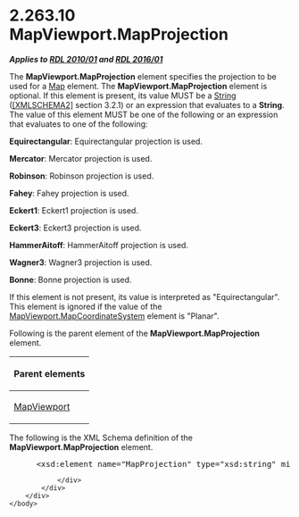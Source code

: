 <html dir="LTR" xmlns:mshelp="http://msdn.microsoft.com/mshelp" xmlns:ddue="http://ddue.schemas.microsoft.com/authoring/2003/5" xmlns:xlink="http://www.w3.org/1999/xlink" xmlns:tool="http://www.microsoft.com/tooltip">
    <head>
        <meta http-equiv="Content-Type" content="text/html; CHARSET=utf-8"></meta>
        <meta name="save" content="history"></meta>
        <title>2.263.10 MapViewport.MapProjection</title>
        <xml>
            <mshelp:toctitle title="2.263.10 MapViewport.MapProjection"></mshelp:toctitle>
            <mshelp:rltitle title="[MS-RDL]: MapViewport.MapProjection"></mshelp:rltitle>
            <mshelp:keyword index="A" term="18a79164-5837-4b48-b28b-f95046d16405"></mshelp:keyword>
            <mshelp:attr name="DCSext.ContentType" value="open specification"></mshelp:attr>
            <mshelp:attr name="AssetID" value="18a79164-5837-4b48-b28b-f95046d16405"></mshelp:attr>
            <mshelp:attr name="TopicType" value="kbRef"></mshelp:attr>
            <mshelp:attr name="DCSext.Title" value="[MS-RDL]: MapViewport.MapProjection" />
        </xml>
    </head>
    <body>
        <div id="header">
            <h1 class="heading">2.263.10 MapViewport.MapProjection</h1>
        </div>
        <div id="mainSection">
            <div id="mainBody">
                <div id="allHistory" class="saveHistory"></div>
                <div id="sectionSection0" class="section" name="collapseableSection">
                    

<p><b><i>Applies to </i></b><a href="3428e690-a348-4ec7-8a6a-8efb42d2cdee.md"><b><i>RDL 2010/01</i></b></a><b><i>
and </i></b><a href="52ce3983-2bfc-4e72-9359-42aaf5fe4509.md"><b><i>RDL 2016/01</i></b></a></p>

<p>The <b>MapViewport.MapProjection</b> element specifies the
projection to be used for a <a href="fd166dd8-6772-4507-b3f6-50a2b7cfd6ac.md">Map</a>
element. The <b>MapViewport.MapProjection</b> element is optional. If this
element is present, its value MUST be a <a href="1ed81ef3-a683-45e3-aaad-bd2bbe71bc3d.md">String</a> (<a href="https://go.microsoft.com/fwlink/?LinkId=90610">[XMLSCHEMA2]</a> section
3.2.1) or an expression that evaluates to a <b>String</b>. The value of this
element MUST be one of the following or an expression that evaluates to one of
the following:</p>

<p><b>Equirectangular</b>: Equirectangular projection is
used.</p>

<p><b>Mercator</b>: Mercator projection is used.</p>

<p><b>Robinson</b>: Robinson projection is used.</p>

<p><b>Fahey</b>: Fahey projection is used.</p>

<p><b>Eckert1</b>: Eckert1 projection is used.</p>

<p><b>Eckert3</b>: Eckert3 projection is used.</p>

<p><b>HammerAitoff</b>: HammerAitoff projection is used.</p>

<p><b>Wagner3</b>: Wagner3 projection is used.</p>

<p><b>Bonne</b>: Bonne projection is used.</p>

<p>If this element is not present, its value is interpreted as
&quot;Equirectangular&quot;. This element is ignored if the value of the <a href="5b3f400b-2739-4f90-a579-a6c585bc52ca.md">MapViewport.MapCoordinateSystem</a>
element is &quot;Planar&quot;.</p>

<p>Following is the parent element of the <b>MapViewport.MapProjection</b>
element.</p>

<table>
 <thead>
  <tr>
   <th>
   <p>Parent elements</p>
   </th>
  </tr>
 </thead>
 <tr>
  <td>
  <p><a href="55679f1a-a5b6-4b08-b284-ff6e27deedb4.md">MapViewport</a></p>
  </td>
 </tr>
</table>

<p>The following is the XML Schema definition of the <b>MapViewport.MapProjection</b>
element.</p>

<dl>
<dd>
<div><pre> &lt;xsd:element name=&quot;MapProjection&quot; type=&quot;xsd:string&quot; minOccurs=&quot;0&quot; /&gt;
</pre></div>
</dd></dl>


                </div>
            </div>
        </div>
    </body>
</html>